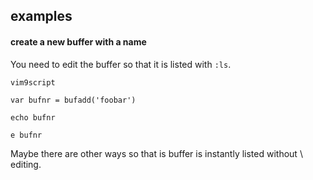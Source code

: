 ## examples

#### create a new buffer with a name

You need to edit the buffer so that it is listed with `:ls`.
```
vim9script

var bufnr = bufadd('foobar')

echo bufnr

e bufnr
```
Maybe there are other ways so that is buffer is instantly listed without \\
editing.
